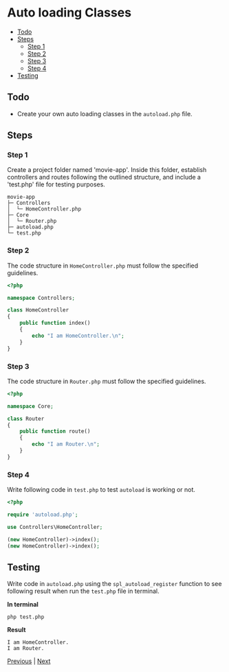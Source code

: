 # Auto loading Classes <!-- omit from toc -->

- [Todo](#todo)
- [Steps](#steps)
  - [Step 1](#step-1)
  - [Step 2](#step-2)
  - [Step 3](#step-3)
  - [Step 4](#step-4)
- [Testing](#testing)

## Todo
- Create your own auto loading classes in the `autoload.php` file.

## Steps

### Step 1

Create a project folder named 'movie-app'. Inside this folder, establish controllers and routes following the outlined structure, and include a 'test.php' file for testing purposes.

```
movie-app
├─ Controllers
│  └─ HomeController.php
├─ Core
│  └─ Router.php
├─ autoload.php
└─ test.php
```

### Step 2

The code structure in `HomeController.php` must follow the specified guidelines.

```php
<?php

namespace Controllers;

class HomeController
{
    public function index()
    {
        echo "I am HomeController.\n";
    }
}
```

### Step 3

The code structure in `Router.php` must follow the specified guidelines.

```php
<?php

namespace Core;

class Router
{
    public function route()
    {
        echo "I am Router.\n";
    }
}
```

### Step 4

Write following code in `test.php` to test `autoload` is working or not.

```php
<?php

require 'autoload.php';

use Controllers\HomeController;

(new HomeController)->index();
(new HomeController)->index();
```

## Testing

Write code in `autoload.php` using the `spl_autoload_register` function to see following result when run the `test.php` file in terminal.

**In terminal**
```
php test.php
```

**Result**
```
I am HomeController.
I am Router.
```

[Previous](./README.md) | [Next](./routing.md)